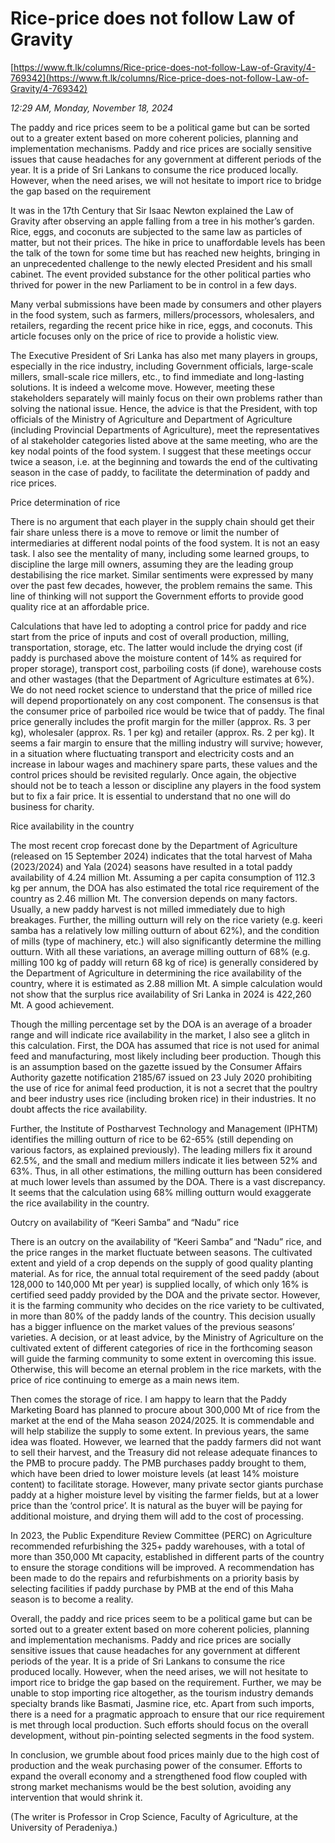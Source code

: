 # Rice-price does not follow Law of Gravity

[https://www.ft.lk/columns/Rice-price-does-not-follow-Law-of-Gravity/4-769342](https://www.ft.lk/columns/Rice-price-does-not-follow-Law-of-Gravity/4-769342)

*12:29 AM, Monday, November 18, 2024*

The paddy and rice prices seem to be a political game but can be sorted out to a greater extent based on more coherent policies, planning and implementation mechanisms. Paddy and rice prices are socially sensitive issues that cause headaches for any government at different periods of the year. It is a pride of Sri Lankans to consume the rice produced locally. However, when the need arises, we will not hesitate to import rice to bridge the gap based on the requirement

It was in the 17th Century that Sir Isaac Newton explained the Law of Gravity after observing an apple falling from a tree in his mother’s garden. Rice, eggs, and coconuts are subjected to the same law as particles of matter, but not their prices. The hike in price to unaffordable levels has been the talk of the town for some time but has reached new heights, bringing in an unprecedented challenge to the newly elected President and his small cabinet. The event provided substance for the other political parties who thrived for power in the new Parliament to be in control in a few days.

Many verbal submissions have been made by consumers and other players in the food system, such as farmers, millers/processors, wholesalers, and retailers, regarding the recent price hike in rice, eggs, and coconuts. This article focuses only on the price of rice to provide a holistic view.

The Executive President of Sri Lanka has also met many players in groups, especially in the rice industry, including Government officials, large-scale millers, small-scale rice millers, etc., to find immediate and long-lasting solutions. It is indeed a welcome move. However, meeting these stakeholders separately will mainly focus on their own problems rather than solving the national issue. Hence, the advice is that the President, with top officials of the Ministry of Agriculture and Department of Agriculture (including Provincial Departments of Agriculture), meet the representatives of al stakeholder categories listed above at the same meeting, who are the key nodal points of the food system. I suggest that these meetings occur twice a season, i.e. at the beginning and towards the end of the cultivating season in the case of paddy, to facilitate the determination of paddy and rice prices.

Price determination of rice

There is no argument that each player in the supply chain should get their fair share unless there is a move to remove or limit the number of intermediaries at different nodal points of the food system. It is not an easy task. I also see the mentality of many, including some learned groups, to discipline the large mill owners, assuming they are the leading group destabilising the rice market. Similar sentiments were expressed by many over the past few decades, however, the problem remains the same. This line of thinking will not support the Government efforts to provide good quality rice at an affordable price.

Calculations that have led to adopting a control price for paddy and rice start from the price of inputs and cost of overall production, milling, transportation, storage, etc. The latter would include the drying cost (if paddy is purchased above the moisture content of 14% as required for proper storage), transport cost, parboiling costs (if done), warehouse costs and other wastages (that the Department of Agriculture estimates at 6%). We do not need rocket science to understand that the price of milled rice will depend proportionately on any cost component. The consensus is that the consumer price of parboiled rice would be twice that of paddy. The final price generally includes the profit margin for the miller (approx. Rs. 3 per kg), wholesaler (approx. Rs. 1 per kg) and retailer (approx. Rs. 2 per kg). It seems a fair margin to ensure that the milling industry will survive; however, in a situation where fluctuating transport and electricity costs and an increase in labour wages and machinery spare parts, these values and the control prices should be revisited regularly. Once again, the objective should not be to teach a lesson or discipline any players in the food system but to fix a fair price. It is essential to understand that no one will do business for charity.

Rice availability in the country

The most recent crop forecast done by the Department of Agriculture (released on 15 September 2024) indicates that the total harvest of Maha (2023/2024) and Yala (2024) seasons have resulted in a total paddy availability of 4.24 million Mt. Assuming a per capita consumption of 112.3 kg per annum, the DOA has also estimated the total rice requirement of the country as 2.46 million Mt. The conversion depends on many factors. Usually, a new paddy harvest is not milled immediately due to high breakages. Further, the milling outturn will rely on the rice variety (e.g. keeri samba has a relatively low milling outturn of about 62%), and the condition of mills (type of machinery, etc.) will also significantly determine the milling outturn. With all these variations, an average milling outturn of 68% (e.g. milling 100 kg of paddy will return 68 kg of rice) is generally considered by the Department of Agriculture in determining the rice availability of the country, where it is estimated as 2.88 million Mt. A simple calculation would not show that the surplus rice availability of Sri Lanka in 2024 is 422,260 Mt. A good achievement.

Though the milling percentage set by the DOA is an average of a broader range and will indicate rice availability in the market, I also see a glitch in this calculation. First, the DOA has assumed that rice is not used for animal feed and manufacturing, most likely including beer production. Though this is an assumption based on the gazette issued by the Consumer Affairs Authority gazette notification 2185/67 issued on 23 July 2020 prohibiting the use of rice for animal feed production, it is not a secret that the poultry and beer industry uses rice (including broken rice) in their industries. It no doubt affects the rice availability.

Further, the Institute of Postharvest Technology and Management (IPHTM) identifies the milling outturn of rice to be 62-65% (still depending on various factors, as explained previously). The leading millers fix it around 62.5%, and the small and medium millers indicate it lies between 52% and 63%. Thus, in all other estimations, the milling outturn has been considered at much lower levels than assumed by the DOA. There is a vast discrepancy. It seems that the calculation using 68% milling outturn would exaggerate the rice availability in the country.

Outcry on availability of “Keeri Samba” and “Nadu” rice

There is an outcry on the availability of “Keeri Samba” and “Nadu” rice, and the price ranges in the market fluctuate between seasons. The cultivated extent and yield of a crop depends on the supply of good quality planting material. As for rice, the annual total requirement of the seed paddy (about 128,000 to 140,000 Mt per year) is supplied locally, of which only 16% is certified seed paddy provided by the DOA and the private sector. However, it is the farming community who decides on the rice variety to be cultivated, in more than 80% of the paddy lands of the country. This decision usually has a bigger influence on the market values of the previous seasons’ varieties. A decision, or at least advice, by the Ministry of Agriculture on the cultivated extent of different categories of rice in the forthcoming season will guide the farming community to some extent in overcoming this issue. Otherwise, this will become an eternal problem in the rice markets, with the price of rice continuing to emerge as a main news item.

Then comes the storage of rice. I am happy to learn that the Paddy Marketing Board has planned to procure about 300,000 Mt of rice from the market at the end of the Maha season 2024/2025. It is commendable and will help stabilize the supply to some extent. In previous years, the same idea was floated. However, we learned that the paddy farmers did not want to sell their harvest, and the Treasury did not release adequate finances to the PMB to procure paddy. The PMB purchases paddy brought to them, which have been dried to lower moisture levels (at least 14% moisture content) to facilitate storage. However, many private sector giants purchase paddy at a higher moisture level by visiting the farmer fields, but at a lower price than the ‘control price’. It is natural as the buyer will be paying for additional moisture, and drying them will add to the cost of processing.

In 2023, the Public Expenditure Review Committee (PERC) on Agriculture recommended refurbishing the 325+ paddy warehouses, with a total of more than 350,000 Mt capacity, established in different parts of the country to ensure the storage conditions will be improved. A recommendation has been made to do the repairs and refurbishments on a priority basis by selecting facilities if paddy purchase by PMB at the end of this Maha season is to become a reality.

Overall, the paddy and rice prices seem to be a political game but can be sorted out to a greater extent based on more coherent policies, planning and implementation mechanisms. Paddy and rice prices are socially sensitive issues that cause headaches for any government at different periods of the year. It is a pride of Sri Lankans to consume the rice produced locally. However, when the need arises, we will not hesitate to import rice to bridge the gap based on the requirement. Further, we may be unable to stop importing rice altogether, as the tourism industry demands specialty brands like Basmati, Jasmine rice, etc. Apart from such imports, there is a need for a pragmatic approach to ensure that our rice requirement is met through local production. Such efforts should focus on the overall development, without pin-pointing selected segments in the food system.

In conclusion, we grumble about food prices mainly due to the high cost of production and the weak purchasing power of the consumer. Efforts to expand the overall economy and a strengthened food flow coupled with strong market mechanisms would be the best solution, avoiding any intervention that would shrink it.

(The writer is Professor in Crop Science, Faculty of Agriculture, at the University of Peradeniya.)

